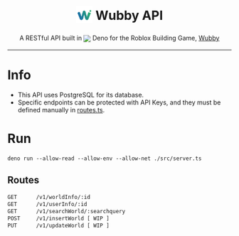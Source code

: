 <h1 align="center">
<sub>
<img src="./WubbyLogo.png" height="38" width="38">
</sub>
Wubby API
</h1>
<p align="center">
A RESTful API built in <sub><img src="https://upload.wikimedia.org/wikipedia/commons/thumb/e/e8/Deno_2021.svg/1024px-Deno_2021.svg.png" height="20"></sub> Deno for the Roblox Building Game, <a href="https://www.roblox.com/games/12519560096">Wubby</a>
</p>

***

# Info
- This API uses PostgreSQL for its database.
- Specific endpoints can be protected with API Keys, and they must be defined manually in [routes.ts](./src/routes.ts).

# Run
```
deno run --allow-read --allow-env --allow-net ./src/server.ts
```

## Routes

```
GET      /v1/worldInfo/:id
GET      /v1/userInfo/:id
GET      /v1/searchWorld/:searchquery
POST     /v1/insertWorld [ WIP ]
PUT      /v1/updateWorld [ WIP ]
```